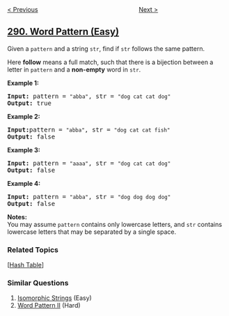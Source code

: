 <!--|This file generated by command(leetcode description); DO NOT EDIT.    |-->
<!--+----------------------------------------------------------------------+-->
<!--|@author    openset <openset.wang@gmail.com>                           |-->
<!--|@link      https://github.com/openset                                 |-->
<!--|@home      https://github.com/openset/leetcode                        |-->
<!--+----------------------------------------------------------------------+-->

[< Previous](https://github.com/openset/leetcode/tree/master/problems/game-of-life "Game of Life")
　　　　　　　　　　　　　　　　
[Next >](https://github.com/openset/leetcode/tree/master/problems/word-pattern-ii "Word Pattern II")

## [290. Word Pattern (Easy)](https://leetcode.com/problems/word-pattern "单词规律")

<p>Given a <code>pattern</code> and a string <code>str</code>, find if <code>str</code> follows the same pattern.</p>

<p>Here <b>follow</b> means a full match, such that there is a bijection between a letter in <code>pattern</code> and a <b>non-empty</b> word in <code>str</code>.</p>

<p><strong>Example 1:</strong></p>

<pre>
<strong>Input:</strong> pattern = <code>&quot;abba&quot;</code>, str = <code>&quot;dog cat cat dog&quot;</code>
<strong>Output:</strong> true</pre>

<p><strong>Example 2:</strong></p>

<pre>
<strong>Input:</strong>pattern = <code>&quot;abba&quot;</code>, str = <code>&quot;dog cat cat fish&quot;</code>
<strong>Output:</strong> false</pre>

<p><strong>Example 3:</strong></p>

<pre>
<strong>Input:</strong> pattern = <code>&quot;aaaa&quot;</code>, str = <code>&quot;dog cat cat dog&quot;</code>
<strong>Output:</strong> false</pre>

<p><strong>Example 4:</strong></p>

<pre>
<strong>Input:</strong> pattern = <code>&quot;abba&quot;</code>, str = <code>&quot;dog dog dog dog&quot;</code>
<strong>Output:</strong> false</pre>

<p><b>Notes:</b><br />
You may assume <code>pattern</code> contains only lowercase letters, and <code>str</code> contains lowercase letters that may be separated by a single space.</p>

### Related Topics
  [[Hash Table](https://github.com/openset/leetcode/tree/master/tag/hash-table/README.md)]

### Similar Questions
  1. [Isomorphic Strings](https://github.com/openset/leetcode/tree/master/problems/isomorphic-strings) (Easy)
  1. [Word Pattern II](https://github.com/openset/leetcode/tree/master/problems/word-pattern-ii) (Hard)

